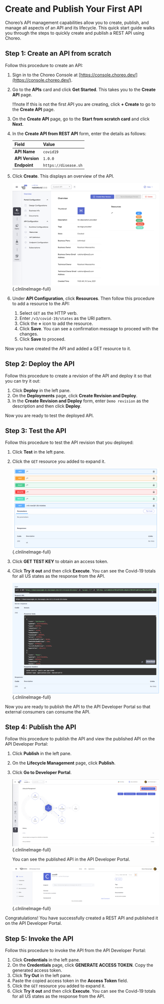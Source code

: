 # Create and Publish Your First API

Choreo’s API management capabilities allow you to create, publish, and manage all aspects of an API and its lifecycle.
This quick start guide walks you through the steps to quickly create and publish a REST API using Choreo. 
 
## Step 1: Create an API from scratch
Follow this procedure to create an API:

1. Sign in to the Choreo Console at [https://console.choreo.dev/](https://console.choreo.dev/).
2. Go to the **APIs** card and click **Get Started**. This takes you to the **Create API** page. 
    
    !!!note
        If this is not the first API you are creating,  click **+ Create** to go to the **Create API** page.

3. On the **Create API** page, go to the **Start from scratch card** and click **Next**.
4. In the **Create API from REST API** form, enter the details as follows:
    
    | **Field**        | **Value**                                        |
    |------------------|--------------------------------------------------|
    | **API Name**     | `covid19`                                     |
    | **API Version**  | `1.0.0`                                          |
    | **Endpoint**     | `https://disease.sh`|

5. Click **Create**. This displays an overview of the API.

    ![API overview](../assets/img/apis/api-overview.png){.cInlineImage-full}
       
6. Under **API Configuration**, click **Resources**. Then follow this procedure to add a resource to the API:
    1. Select `GET` as the HTTP verb.
    2. Enter `/v3/covid-19/states` as the URI pattern.
    3. Click the **+** icon to add the resource.
    4. Click **Save**. You can see a confirmation message to proceed with the changes.
    5. Click **Save** to proceed.

Now you have created the API and added a GET resource to it.

## Step 2: Deploy the API
Follow this procedure to create a revision of the API and deploy it so that you can try it out:

1. Click **Deploy** in the left pane.
2. On the **Deployments** page, click **Create Revision and Deploy**.
3. In the **Create Revision and Deploy** form, enter `Demo revision` as the description and then click **Deploy**.

Now you are ready to test the deployed API.

## Step 3: Test the API
Follow this procedure to test the API revision that you deployed:

1. Click **Test** in the left pane.
2. Click the `GET` resource you added to expand it.

    ![API GET resource](../assets/img/apis/api-resource.png){.cInlineImage-full}
    
3. Click **GET TEST KEY** to obtain an access token.
3. Click **Try it out** and then click **Execute**. You can see the Covid-19 totals for all US states as the response from the API.

    ![Response received from the service execution](../assets/img/apis/response.png){.cInlineImage-full}

Now you are ready to publish the API to the API Developer Portal so that external consumers can consume the API.

## Step 4: Publish the API
Follow this procedure to publish the API and view the published API on the API Developer Portal:

1. Click **Publish** in the left pane.
2. On the **Lifecycle Management** page, click **Publish**.
3. Click **Go to Developer Portal**.

    ![Go to API Developer Portal](../assets/img/apis/go-to-devportal.png){.cInlineImage-full}

     You can see the published API in the API Developer Portal.

    ![List of published APIs in the API Developer Portal](../assets/img/apis/devportal.png){.cInlineImage-full}

Congratulations! You have successfully created a REST API and published it on the API Developer Portal.

## Step 5: Invoke the API 
Follow this procedure to invoke the API from the API Developer Portal:

1. Click **Credentials** in the left pane.
2. On the **Credentials** page, click **GENERATE ACCESS TOKEN**. Copy the generated access token.
3. Click **Try Out** in the left pane. 
4. Paste the copied access token in the **Access Token** field.
5. Click the `GET` resource you added to expand it.
6. Click **Try it out** and then click **Execute**. You can see the Covid-19 totals for all US states as the response from the API.